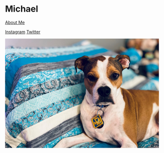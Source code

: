 # Michael

[About Me](/ABOUTME.md)

[Instagram](https://www.instagram.com/michdavidadams)
[Twitter](https://www.twitter.com/michdavidadams)

![Image of my dog, Hawk.](dog.jpg)